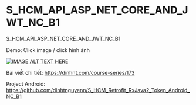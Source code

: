 # S_HCM_API_ASP_NET_CORE_AND_JWT_NC_B1
S_HCM_API_ASP_NET_CORE_AND_JWT_NC_B1

Demo: Click image / click hình ảnh

[![IMAGE ALT TEXT HERE](https://img.youtube.com/vi/yP77FArD1fM/0.jpg)](https://www.youtube.com/watch?v=yP77FArD1fM)

Bài viết chi tiết: https://dinhnt.com/course-series/173

Project Android: https://github.com/dinhtnguyenn/S_HCM_Retrofit_RxJava2_Token_Android_NC_B1
